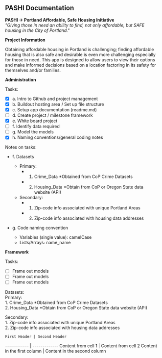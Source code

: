 ## PASHI Documentation ##
**PASHI -> Portland Affordable, Safe Housing Initiative**  
*"Giving those in need an ability to find, not only affordable, but SAFE housing in the City of Portland."*

**Project Information**

Obtaining affordable housing in Portland is challenging; finding affordable housing that is also safe and desirable is even more challenging especially for those in need.  This app is designed to allow users to view their options and make informed decisions based on a location factoring in its safety for themselves and/or families.

**Administration**

  Tasks:
  - [x] a. Intro to Github and project management
  - [x] b. Buildout hosting area / Set up file structure
  - [x] c. Setup app documentation (readme.md)
  - [ ] d. Create project / milestone framework
  - [x] e. White board project
  - [ ] f. Identify data required
  - [ ] g. Model the models
  - [x] h. Naming conventions/general coding notes

  Notes on tasks:

  - f. Datasets
     - Primary:  
       - 1.	Crime_Data *Obtained from CoP Crime Datasets  
       - 2.	Housing_Data *Obtain from CoP or Oregon State data website (API)  
     - Secondary:    
       - 1.	Zip-code info associated with unique Portland Areas  
       - 2.	Zip-code info associated with housing data addresses  

  - g. Code naming convention  
     - Variables (single value):  camelCase  
     - Lists/Arrays:  name_name  

**Framework**  

  Tasks:  
   - [ ] Frame out models  
   - [ ] Frame out models  
   - [ ] Frame out models  

Datasets:  
  Primary:    
    1.	Crime_Data *Obtained from CoP Crime Datasets  
    2.	Housing_Data *Obtain from CoP or Oregon State data website (API)  

  Secondary:    
    1.	Zip-code info associated with unique Portland Areas  
    2.	Zip-code info associated with housing data addresses  

    First Header | Second Header
  ------------ | -------------
  Content from cell 1 | Content from cell 2
  Content in the first column | Content in the second column
